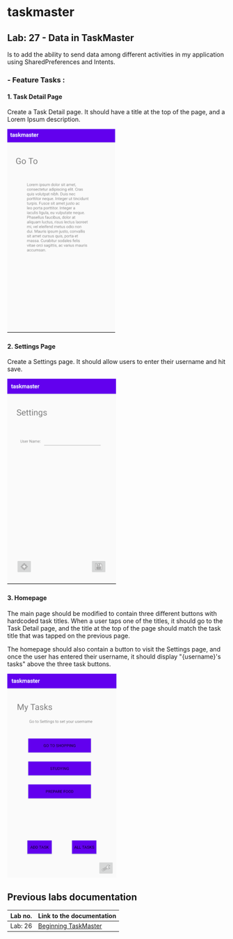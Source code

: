 # taskmaster
## Lab: 27 - Data in TaskMaster

Is to add the ability to send data among different activities in my application using SharedPreferences and Intents.


### - Feature Tasks : 

#### 1. **Task Detail Page**
Create a Task Detail page. It should have a title at the top of the page, and a Lorem Ipsum description.

![Task Detail Page](screenshots/lab27/taskDetail.png)

#### 2. **Settings Page** 
Create a Settings page. It should allow users to enter their username and hit save.

![Settings Page](screenshots/lab27/settings.png)


#### 3. **Homepage** 
The main page should be modified to contain three different buttons with hardcoded task titles. When a user taps one of the titles, it should go to the Task Detail page, and the title at the top of the page should match the task title that was tapped on the previous page.

The homepage should also contain a button to visit the Settings page, and once the user has entered their username, it should display "{username}'s tasks" above the three task buttons.


![Homepage](screenshots/lab27/home_page.png)



## Previous labs documentation

| Lab no.       | Link to the documentation  |         
| ------------|-----------------------------|
|Lab: 26|[Beginning TaskMaster](labs/LAB26.md)|